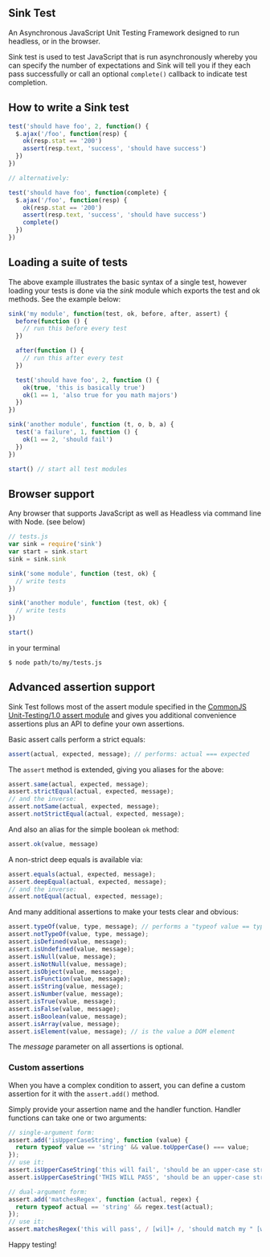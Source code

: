 Sink Test
---------

An Asynchronous JavaScript Unit Testing Framework designed to run headless, or in the browser.

Sink test is used to test JavaScript that is run asynchronously whereby you can specify the number of expectations and Sink will tell you if they each pass successfully or call an optional `complete()` callback to indicate test completion.

How to write a Sink test
------------------------

``` js
test('should have foo', 2, function() {
  $.ajax('/foo', function(resp) {
    ok(resp.stat == '200')
    assert(resp.text, 'success', 'should have success')
  })
})

// alternatively:

test('should have foo', function(complete) {
  $.ajax('/foo', function(resp) {
    ok(resp.stat == '200')
    assert(resp.text, 'success', 'should have success')
    complete()
  })
})
```

Loading a suite of tests
------------------------

The above example illustrates the basic syntax of a single test, however loading your tests is done via the *sink* module which exports the test and ok methods. See the example below:

``` js
sink('my module', function(test, ok, before, after, assert) {
  before(function () {
    // run this before every test
  })

  after(function () {
    // run this after every test
  })

  test('should have foo', 2, function () {
    ok(true, 'this is basically true')
    ok(1 == 1, 'also true for you math majors')
  })
})

sink('another module', function (t, o, b, a) {
  test('a failure', 1, function () {
    ok(1 == 2, 'should fail')
  })
})

start() // start all test modules
```

Browser support
---------------

Any browser that supports JavaScript as well as Headless via command line with Node. (see below)

``` js
// tests.js
var sink = require('sink')
var start = sink.start
sink = sink.sink

sink('some module', function (test, ok) {
  // write tests
})

sink('another module', function (test, ok) {
  // write tests
})

start()
```

in your terminal

    $ node path/to/my/tests.js


Advanced assertion support
--------------------------

Sink Test follows most of the assert module specified in the [CommonJS Unit-Testing/1.0 assert module](http://wiki.commonjs.org/wiki/Unit_Testing/1.0) and gives you additional convenience assertions plus an API to define your own assertions.

Basic assert calls perform a strict equals:

``` js
assert(actual, expected, message); // performs: actual === expected
```

The `assert` method is extended, giving you aliases for the above:

``` js
assert.same(actual, expected, message);
assert.strictEqual(actual, expected, message);
// and the inverse:
assert.notSame(actual, expected, message);
assert.notStrictEqual(actual, expected, message);
```

And also an alias for the simple boolean `ok` method:

``` js
assert.ok(value, message)
```

A non-strict deep equals is available via:

``` js
assert.equals(actual, expected, message);
assert.deepEqual(actual, expected, message);
// and the inverse:
assert.notEqual(actual, expected, message);
```

And many additional assertions to make your tests clear and obvious:

``` js
assert.typeOf(value, type, message); // performs a "typeof value == type"
assert.notTypeOf(value, type, message);
assert.isDefined(value, message);
assert.isUndefined(value, message);
assert.isNull(value, message);
assert.isNotNull(value, message);
assert.isObject(value, message);
assert.isFunction(value, message);
assert.isString(value, message);
assert.isNumber(value, message);
assert.isTrue(value, message);
assert.isFalse(value, message);
assert.isBoolean(value, message);
assert.isArray(value, message);
assert.isElement(value, message); // is the value a DOM element
```

The *message* parameter on all assertions is optional.

### Custom assertions

When you have a complex condition to assert, you can define a custom assertion for it with the `assert.add()` method.

Simply provide your assertion name and the handler function. Handler functions can take one or two arguments:

``` js
// single-argument form:
assert.add('isUpperCaseString', function (value) {
  return typeof value == 'string' && value.toUpperCase() === value;
});
// use it:
assert.isUpperCaseString('this will fail', 'should be an upper-case string'); // →  fail
assert.isUpperCaseString('THIS WILL PASS', 'should be an upper-case string'); // →  pass

// dual-argument form:
assert.add('matchesRegex', function (actual, regex) {
  return typeof actual == 'string' && regex.test(actual);
});
// use it:
assert.matchesRegex('this will pass', / [wil]+ /, 'should match my " [wil]+ " regex');
```


Happy testing!
